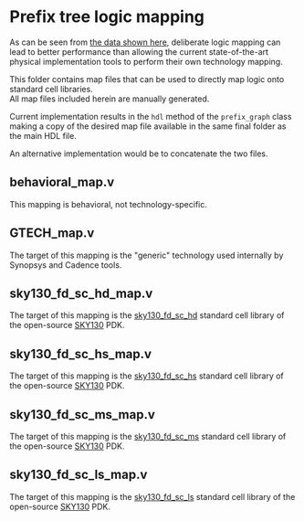 # Prefix tree logic mapping

As can be seen from [the data shown
here](https://docs.google.com/spreadsheets/d/1pTGzZo5XYU7iuUryxorfzJwNuE9rM3le5t44wmLohy4),
deliberate logic mapping can lead to better performance than allowing the
current state-of-the-art physical implementation tools to perform their own
technology mapping.

This folder contains map files that can be used to directly map logic onto
standard cell libraries.<br>
All map files included herein are manually generated.

Current implementation results in the `hdl` method of the `prefix_graph` class
making a copy of the desired map file available in the same final folder as the
main HDL file.

An alternative implementation would be to concatenate the two files.

## behavioral_map.v

This mapping is behavioral, not technology-specific.

## GTECH_map.v

The target of this mapping is the "generic" technology used internally by
Synopsys and Cadence tools.

## sky130_fd_sc_hd_map.v

The target of this mapping is the
[sky130_fd_sc_hd](https://github.com/google/skywater-pdk-libs-sky130_fd_sc_hs)
standard cell library of the open-source 
[SKY130](https://github.com/google/skywater-pdk) PDK.

## sky130_fd_sc_hs_map.v

The target of this mapping is the
[sky130_fd_sc_hs](https://github.com/google/skywater-pdk-libs-sky130_fd_sc_hs)
standard cell library of the open-source 
[SKY130](https://github.com/google/skywater-pdk) PDK.

## sky130_fd_sc_ms_map.v

The target of this mapping is the
[sky130_fd_sc_ms](https://github.com/google/skywater-pdk-libs-sky130_fd_sc_ms)
standard cell library of the open-source 
[SKY130](https://github.com/google/skywater-pdk) PDK.

## sky130_fd_sc_ls_map.v

The target of this mapping is the
[sky130_fd_sc_ls](https://github.com/google/skywater-pdk-libs-sky130_fd_sc_ls)
standard cell library of the open-source 
[SKY130](https://github.com/google/skywater-pdk) PDK.
